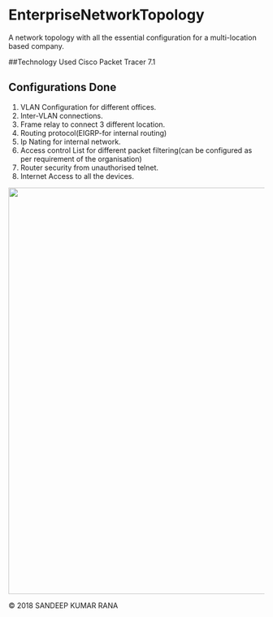 # EnterpriseNetworkTopology
A network topology with all the essential configuration for a multi-location based company.

##Technology Used
 Cisco Packet Tracer 7.1

## Configurations Done
1. VLAN Configuration for different offices.
2. Inter-VLAN connections.
3. Frame relay to connect 3 different location.
4. Routing protocol(EIGRP-for internal routing)
5. Ip Nating for internal network.
6. Access control List for different packet filtering(can be configured as per requirement of the organisation)
7. Router security from unauthorised telnet.
8. Internet Access to all the devices.

<img height="800" width="1000" src="https://github.com/sandeep3119/EnterpriseNetworkTopology/blob/master/image/topologyDiagram.png">

© 2018 SANDEEP KUMAR RANA 
